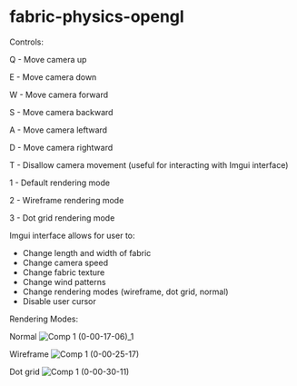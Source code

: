 # fabric-physics-opengl

Controls:

Q - Move camera up

E - Move camera down 

W - Move camera forward

S - Move camera backward

A - Move camera leftward

D - Move camera rightward

T - Disallow camera movement (useful for interacting with Imgui interface)

1 - Default rendering mode

2 - Wireframe rendering mode

3 - Dot grid rendering mode

Imgui interface allows for user to:
  - Change length and width of fabric
  - Change camera speed
  - Change fabric texture
  - Change wind patterns
  - Change rendering modes (wireframe, dot grid, normal)
  - Disable user cursor

Rendering Modes:

Normal
![Comp 1 (0-00-17-06)_1](https://user-images.githubusercontent.com/113802864/218384443-82111f6c-8a1a-42f6-88da-f60ecf2bd9f4.png)

Wireframe
![Comp 1 (0-00-25-17)](https://user-images.githubusercontent.com/113802864/218384499-0a6c4c29-7d03-4735-b0fb-69d3b4fe72e6.png)

Dot grid
![Comp 1 (0-00-30-11)](https://user-images.githubusercontent.com/113802864/218384631-07996d07-0adc-4bb4-b38c-81a0e7398588.png)
